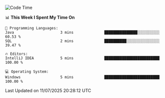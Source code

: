
<!--START_SECTION:waka-->
![Code Time](http://img.shields.io/badge/Code%20Time-766%20hrs%2020%20mins-blue)

📊 **This Week I Spent My Time On** 

```text
💬 Programming Languages: 
Java                     3 mins              ███████████████░░░░░░░░░░   60.53 % 
SQL                      2 mins              ██████████░░░░░░░░░░░░░░░   39.47 % 

🔥 Editors: 
IntelliJ IDEA            5 mins              █████████████████████████   100.00 % 

💻 Operating System: 
Windows                  5 mins              █████████████████████████   100.00 % 
```


 Last Updated on 11/07/2025 20:28:12 UTC
<!--END_SECTION:waka-->

